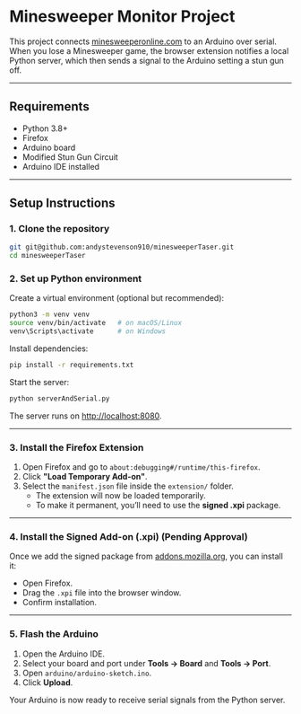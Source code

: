 # Minesweeper Monitor Project

This project connects [minesweeperonline.com](https://minesweeperonline.com) to an Arduino over serial.  
When you lose a Minesweeper game, the browser extension notifies a local Python server, which then sends a signal to the Arduino setting a stun gun off.

---

## Requirements

- Python 3.8+  
- Firefox
- Arduino board
- Modified Stun Gun Circuit
- Arduino IDE installed  

---

## Setup Instructions

### 1. Clone the repository

~~~bash
git git@github.com:andystevenson910/minesweeperTaser.git
cd minesweeperTaser
~~~

### 2. Set up Python environment

Create a virtual environment (optional but recommended):

~~~bash
python3 -m venv venv
source venv/bin/activate   # on macOS/Linux
venv\Scripts\activate      # on Windows
~~~

Install dependencies:

~~~bash
pip install -r requirements.txt
~~~

Start the server:

~~~bash
python serverAndSerial.py
~~~

The server runs on [http://localhost:8080](http://localhost:8080).

---

### 3. Install the Firefox Extension

1. Open Firefox and go to `about:debugging#/runtime/this-firefox`.  
2. Click **"Load Temporary Add-on"**.  
3. Select the `manifest.json` file inside the `extension/` folder.  
   - The extension will now be loaded temporarily.  
   - To make it permanent, you’ll need to use the **signed .xpi** package.  

---

### 4. Install the Signed Add-on (.xpi) (Pending Approval)

Once we add the signed package from [addons.mozilla.org](https://addons.mozilla.org), you can install it:

- Open Firefox.  
- Drag the `.xpi` file into the browser window.  
- Confirm installation.  

---

### 5. Flash the Arduino

1. Open the Arduino IDE.  
2. Select your board and port under **Tools → Board** and **Tools → Port**.  
3. Open `arduino/arduino-sketch.ino`.  
4. Click **Upload**.  

Your Arduino is now ready to receive serial signals from the Python server.


